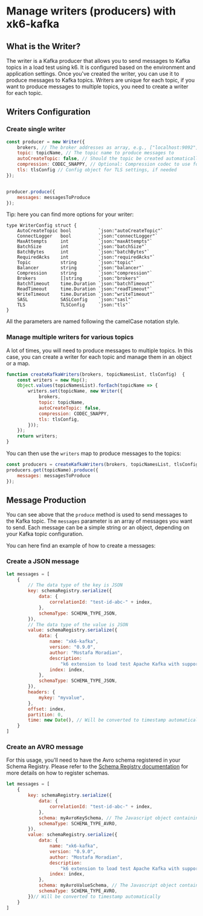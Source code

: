 # Manage writers (producers) with xk6-kafka

## What is the Writer?

The writer is a Kafka producer that allows you to send messages to Kafka topics in a load test using k6. It is configured based on the environment and application settings.
Once you've created the writer, you can use it to produce messages to Kafka topics.
Writers are unique for each topic, if you want to produce messages to multiple topics, you need to create a writer for each topic.

## Writers Configuration
### Create single writer
```javascript
const producer = new Writer({
    brokers, // The broker addresses as array, e.g., ["localhost:9092"]
    topic: topicName, // The topic name to produce messages to
    autoCreateTopic: false, // Should the topic be created automatically if it doesn't exist?
    compression: CODEC_SNAPPY, // Optional: Compression codec to use for messages
    tls: tlsConfig // Config object for TLS settings, if needed
});


producer.produce({
    messages: messagesToProduce
});
```

Tip: here you can find more options for your writer:

```golang
type WriterConfig struct {
	AutoCreateTopic bool          `json:"autoCreateTopic"`
	ConnectLogger   bool          `json:"connectLogger"`
	MaxAttempts     int           `json:"maxAttempts"`
	BatchSize       int           `json:"batchSize"`
	BatchBytes      int           `json:"batchBytes"`
	RequiredAcks    int           `json:"requiredAcks"`
	Topic           string        `json:"topic"`
	Balancer        string        `json:"balancer"`
	Compression     string        `json:"compression"`
	Brokers         []string      `json:"brokers"`
	BatchTimeout    time.Duration `json:"batchTimeout"`
	ReadTimeout     time.Duration `json:"readTimeout"`
	WriteTimeout    time.Duration `json:"writeTimeout"`
	SASL            SASLConfig    `json:"sasl"`
	TLS             TLSConfig     `json:"tls"`
}
```

All the parameters are named following the camelCase notation style.


### Manage multiple writers for various topics
A lot of times, you will need to produce messages to multiple topics. In this case, you can create a writer for each topic and manage them in an object or a map.
```javascript
function createKafkaWriters(brokers, topicNamesList, tlsConfig)  {
    const writers = new Map();
    Object.values(topicNamesList).forEach(topicName => {
        writers.set(topicName, new Writer({
            brokers,
            topic: topicName,
            autoCreateTopic: false,
            compression: CODEC_SNAPPY,
            tls: tlsConfig,
        }));
    });
    return writers;
}
```
You can then use the `writers` map to produce messages to the topics:
```javascript
const producers = createKafkaWriters(brokers, topicNamesList, tlsConfig);
producers.get(topicName).produce({
    messages: messagesToProduce
});
```

## Message Production

You can see above that the `produce` method is used to send messages to the Kafka topic. 
The `messages` parameter is an array of messages you want to send. 
Each message can be a simple string or an object, depending on your Kafka topic configuration.

You can here find an example of how to create a messages:

### Create a JSON message

```javascript
let messages = [
    {
        // The data type of the key is JSON
        key: schemaRegistry.serialize({
            data: {
                correlationId: "test-id-abc-" + index,
            },
            schemaType: SCHEMA_TYPE_JSON,
        }),
        // The data type of the value is JSON
        value: schemaRegistry.serialize({
            data: {
                name: "xk6-kafka",
                version: "0.9.0",
                author: "Mostafa Moradian",
                description:
                    "k6 extension to load test Apache Kafka with support for Avro messages",
                index: index,
            },
            schemaType: SCHEMA_TYPE_JSON,
        }),
        headers: {
            mykey: "myvalue",
        },
        offset: index,
        partition: 0,
        time: new Date(), // Will be converted to timestamp automatically
    }
]
```

### Create an AVRO message
For this usage, you'll need to have the Avro schema registered in your Schema Registry.
Please refer to the [Schema Registry documentation](./schema-registry.md) for more details on how to register schemas.
```javascript
let messages = [
    {
        key: schemaRegistry.serialize({
            data: {
                correlationId: "test-id-abc-" + index,
            },
            schema: myAvroKeySchema, // The Javascript object containing Avro schema for the key
            schemaType: SCHEMA_TYPE_AVRO,
        }),
        value: schemaRegistry.serialize({
            data: {
                name: "xk6-kafka",
                version: "0.9.0",
                author: "Mostafa Moradian",
                description:
                    "k6 extension to load test Apache Kafka with support for Avro messages",
                index: index,
            },
            schema: myAvroValueSchema, // The Javascript object containing Avro schema for the key
            schemaType: SCHEMA_TYPE_AVRO,
        })// Will be converted to timestamp automatically
    }
]
```
